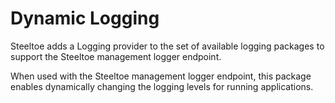 # Dynamic Logging

Steeltoe adds a Logging provider to the set of available logging packages to support the Steeltoe management logger endpoint.

When used with the Steeltoe management logger endpoint, this package enables dynamically changing the logging levels for running applications.

